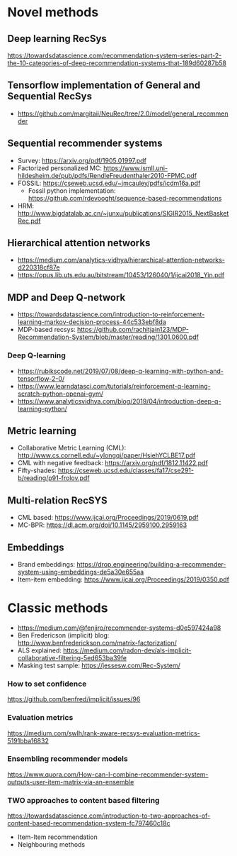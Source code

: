 # Novel methods
## Deep learning RecSys
https://towardsdatascience.com/recommendation-system-series-part-2-the-10-categories-of-deep-recommendation-systems-that-189d60287b58

## Tensorflow implementation of General and Sequential RecSys

 * https://github.com/margitaii/NeuRec/tree/2.0/model/general_recommender

## Sequential recommender systems

 * Survey: https://arxiv.org/pdf/1905.01997.pdf
 * Factorized personalized MC: https://www.ismll.uni-hildesheim.de/pub/pdfs/RendleFreudenthaler2010-FPMC.pdf
 * FOSSIL: https://cseweb.ucsd.edu/~jmcauley/pdfs/icdm16a.pdf
     * Fossil python implementation: https://github.com/rdevooght/sequence-based-recommendations
 * HRM: http://www.bigdatalab.ac.cn/~junxu/publications/SIGIR2015_NextBasketRec.pdf

## Hierarchical attention networks
 
 * https://medium.com/analytics-vidhya/hierarchical-attention-networks-d220318cf87e
 * https://opus.lib.uts.edu.au/bitstream/10453/126040/1/ijcai2018_Yin.pdf

## MDP and Deep Q-network
 
 * https://towardsdatascience.com/introduction-to-reinforcement-learning-markov-decision-process-44c533ebf8da
 * MDP-based recsys: https://github.com/rachitjain123/MDP-Recommendation-System/blob/master/reading/1301.0600.pdf

### Deep Q-learning

 * https://rubikscode.net/2019/07/08/deep-q-learning-with-python-and-tensorflow-2-0/
 * https://www.learndatasci.com/tutorials/reinforcement-q-learning-scratch-python-openai-gym/
 * https://www.analyticsvidhya.com/blog/2019/04/introduction-deep-q-learning-python/

## Metric learning

 * Collaborative Metric Learning (CML): http://www.cs.cornell.edu/~ylongqi/paper/HsiehYCLBE17.pdf
 * CML with negative feedback: https://arxiv.org/pdf/1812.11422.pdf
 * Fifty-shades: https://cseweb.ucsd.edu/classes/fa17/cse291-b/reading/p91-frolov.pdf

## Multi-relation RecSYS

 * CML based: https://www.ijcai.org/Proceedings/2019/0619.pdf
 * MC-BPR: https://dl.acm.org/doi/10.1145/2959100.2959163

## Embeddings

 * Brand embeddings: https://drop.engineering/building-a-recommender-system-using-embeddings-de5a30e655aa
 * Item-item embedding: https://www.ijcai.org/Proceedings/2019/0350.pdf

# Classic methods

 * https://medium.com/@fenjiro/recommender-systems-d0e597424a98
 * Ben Fredericson (implicit) blog: http://www.benfrederickson.com/matrix-factorization/
 * ALS explained: https://medium.com/radon-dev/als-implicit-collaborative-filtering-5ed653ba39fe
 * Masking test sample: https://jessesw.com/Rec-System/

### How to set confidence
https://github.com/benfred/implicit/issues/96

### Evaluation metrics
https://medium.com/swlh/rank-aware-recsys-evaluation-metrics-5191bba16832

### Ensembling recommender models
https://www.quora.com/How-can-I-combine-recommender-system-outputs-user-item-matrix-via-an-ensemble

### TWO approaches to content based filtering
https://towardsdatascience.com/introduction-to-two-approaches-of-content-based-recommendation-system-fc797460c18c

 * Item-Item recommendation
 * Neighbouring methods


